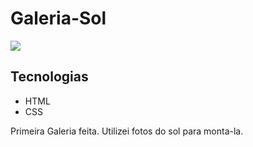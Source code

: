 # Galeria-Sol

![](./Captura%20de%20Tela%202025-02-24%20%C3%A0s%2011.16.34.png)

## Tecnologias

* HTML
* CSS

Primeira Galeria feita. Utilizei fotos do sol para monta-la.